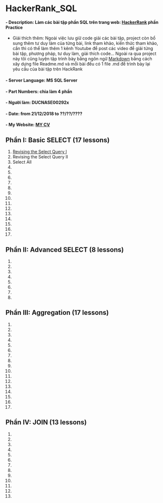 # HackerRank_SQL
#### - Description: Làm các bài tập phần SQL trên trang web: [HackerRank](https://www.hackerrank.com/domains/sql) phần Practice
* Giải thích thêm: Ngoài việc lưu giữ code giải các bài tập, project còn bổ sung thêm tư duy làm của từng bài, link tham khảo, kiến thức tham khảo, cần thì có thể làm thêm 1 kênh Youtube để post các video để giải từng bài tập, phương pháp, tư duy làm, giải thích code... Ngoài ra qua project này tôi cũng luyện tập trình bày bằng ngôn ngữ [Markdown](https://commonmark.org/) bằng cách xây dựng file Readme.md và mỗi bài đều có 1 file .md để trình bày lại yêu cầu của bài tập trên HackRank
#### - Server Language: MS SQL Server
#### - Part Numbers: chia làm 4 phần
#### - Người làm: DUCNASE00292x
#### - Date: from 21/12/2018 to ??/??/????
#### - My Website: [MY CV](https://ducnashare.github.io/)
## Phần I: Basic SELECT (17 lessons)
1. [Revising the Select Query I](https://www.hackerrank.com/challenges/revising-the-select-query/problem)
2. Revising the Select Query II
3. Select All
4. 
5.
6.
7.
8.
9.
10.
11.
12.
13.
14.
15.
16.
17.
## Phần II: Advanced SELECT (8 lessons)
1. 
2. 
3.
4.
5.
6.
7.
8.
## Phần III: Aggregation (17 lessons)
1. 
2.
3.
4.
5.
6.
7.
8.
9.
10.
11.
12.
13.
14.
15.
16.
17.
## Phần IV: JOIN (13 lessons)
1.
2.
3.
4.
5.
6.
7.
8.
9.
10.
11.
12.
13.

